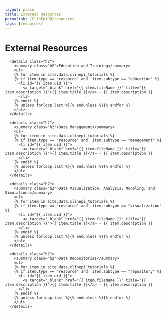 ```yaml
---
layout: plain
title: External Resources
permalink: /ClinEpiDB/resources
tags: [resources]
---
```

<h1 id="external-resources">External Resources</h1>

<!--
<div id="clinepi-resources">
-->
      <details class="h2">
        <summary class="h2">Education and Training</summary>
        <ul>
        {% for item in site.data.clinepi_tutorials %}
        {% if item.type == "resource" and  item.subtype == "education" %}
          <li id="{{ item.uid }}">
            <a target="_blank" href="{{ item.fileName }}" title="{{ item.description }}">{{ item.title }}</a> - {{ item.description }}
          </li>
        {% endif %}
        {% unless forloop.last %}{% endunless %}{% endfor %}
        </ul>
      </details>

      <details class="h2">
        <summary class="h2">Data Management</summary>
        <ul>
        {% for item in site.data.clinepi_tutorials %}
        {% if item.type == "resource" and  item.subtype == "management" %}
          <li id="{{ item.uid }}">
            <a target="_blank" href="{{ item.fileName }}" title="{{ item.description }}">{{ item.title }}</a> - {{ item.description }}
          </li>
        {% endif %}
        {% unless forloop.last %}{% endunless %}{% endfor %}
        </ul>
      </details>

      <details class="h2">
        <summary class="h2">Data Visualization, Analysis, Modeling, and Simulations</summary>
        <ul>
        {% for item in site.data.clinepi_tutorials %}
        {% if item.type == "resource" and  item.subtype == "visualization" %}
          <li id="{{ item.uid }}">
            <a target="_blank" href="{{ item.fileName }}" title="{{ item.description }}">{{ item.title }}</a> - {{ item.description }}
          </li>
        {% endif %}
        {% unless forloop.last %}{% endunless %}{% endfor %}
        </ul>
      </details>

      <details class="h2">
        <summary class="h2">Data Repositories</summary>
        <ul>
        {% for item in site.data.clinepi_tutorials %}
        {% if item.type == "resource" and  item.subtype == "repository" %}
          <li id="{{ item.uid }}">
            <a target="_blank" href="{{ item.fileName }}" title="{{ item.description }}">{{ item.title }}</a> - {{ item.description }}
          </li>
        {% endif %}
        {% unless forloop.last %}{% endunless %}{% endfor %}
        </ul>
      </details>
<!--
</div>
-->